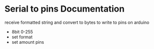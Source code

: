 Serial to pins Documentation
====================

receive formatted string and convert to bytes to write to pins on arduino

* 8bit 0-255
* set format
* set amount pins
